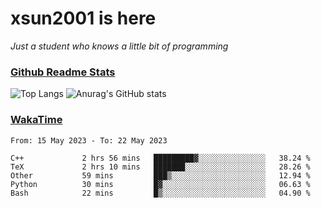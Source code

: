 # xsun2001 is here

*Just a student who knows a little bit of programming*

### [Github Readme Stats](https://github.com/anuraghazra/github-readme-stats)

![Top Langs](https://github-readme-stats.vercel.app/api/top-langs/?username=xsun2001&layout=compact&theme=radical) ![Anurag's GitHub stats](https://github-readme-stats.vercel.app/api?username=xsun2001&show_icons=true&theme=radical)

### [WakaTime](https://wakatime.com)

<!--START_SECTION:waka-->

```text
From: 15 May 2023 - To: 22 May 2023

C++             2 hrs 56 mins   █████████▓░░░░░░░░░░░░░░░   38.24 %
TeX             2 hrs 10 mins   ███████░░░░░░░░░░░░░░░░░░   28.26 %
Other           59 mins         ███▒░░░░░░░░░░░░░░░░░░░░░   12.94 %
Python          30 mins         █▓░░░░░░░░░░░░░░░░░░░░░░░   06.63 %
Bash            22 mins         █▒░░░░░░░░░░░░░░░░░░░░░░░   04.90 %
```

<!--END_SECTION:waka-->
